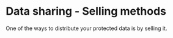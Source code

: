 # Data sharing - Selling methods

One of the ways to distribute your protected data is by selling it.
